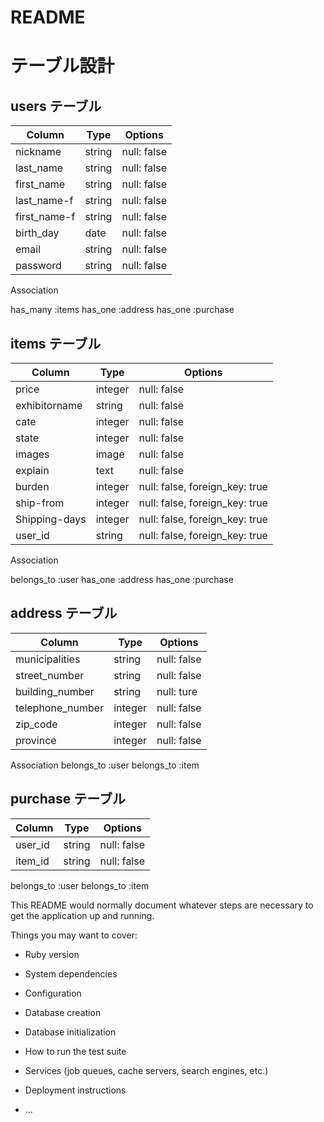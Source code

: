 # README

# テーブル設計

## users テーブル

| Column       | Type   | Options     |
| ------------ | ------| ------------ |
| nickname     | string | null: false |
| last_name    | string | null: false |
| first_name   | string | null: false | 
| last_name-f  | string | null: false |
| first_name-f | string | null: false |
| birth_day   | date   | null: false |
| email       | string | null: false |
| password    | string | null: false |

   Association

 has_many :items
 has_one :address
 has_one :purchase

## items テーブル

| Column          | Type    | Options                        |
| --------------- | ------  | ------------------------------ |
| price           | integer | null: false                    |
| exhibitorname   | string  | null: false                    |
| cate            | integer | null: false                    |
| state           | integer | null: false                    |
| images          | image   | null: false                    |
| explain         | text    | null: false                    |
| burden          | integer | null: false, foreign_key: true |
| ship-from       | integer | null: false, foreign_key: true |
| Shipping-days   | integer | null: false, foreign_key: true |
| user_id         | string | null: false, foreign_key: true  | 
  Association

belongs_to :user
has_one :address
has_one :purchase
## address テーブル

| Column           | Type    | Options     |
| ---------------- | ------  | ----------  |
| municipalities   | string  | null: false |
| street_number    | string  | null: false |
| building_number  | string  | null: ture  |
| telephone_number | integer | null: false |
| zip_code         | integer | null: false |
| province         | integer | null: false |
Association
belongs_to :user
belongs_to :item

## purchase テーブル


| Column  | Type   | Options    |
| ------- | ------ | ---------- |
| user_id | string | null: false|
| item_id | string | null: false|

belongs_to :user
belongs_to :item



This README would normally document whatever steps are necessary to get the
application up and running.

Things you may want to cover:

* Ruby version

* System dependencies

* Configuration

* Database creation

* Database initialization

* How to run the test suite

* Services (job queues, cache servers, search engines, etc.)

* Deployment instructions

* ...
